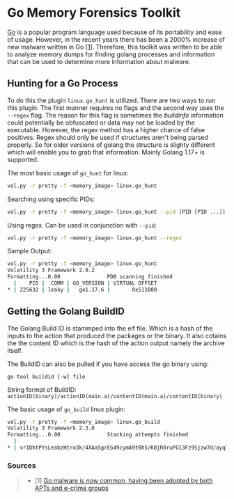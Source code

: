 # Go Memory Forensics Toolkit

[Go](https://go.dev/) is a popular program language used because of its portability and ease of usage. However, in the recent years there has been a 2000% increase of new malware written in Go \[[1](https://www.zdnet.com/article/go-malware-is-now-common-having-been-adopted-by-both-apts-and-e-crime-groups/)\]. Therefore, this toolkit was written to be able to analyze memory dumps for finding golang processes and information that can be used to determine more information about malware.


## Hunting for a Go Process

To do this the plugin `linux.go_hunt` is utilized. There are two ways to run this plugin. The first manner requires no flags and the second way uses the `--regex` flag. The reason for this flag is sometimes the *buildinfo* information could potentially be obfuscated or data may not be loaded by the executable. However, the regex method has a higher chance of false positives. Regex should only be used if structures aren't being parsed properly. So for older versions of golang the structure is slighty different which will enable you to grab that information. Mainly Golang 1.17+ is supported. 


The most basic usage of `go_hunt` for linux:
```bash
vol.py -r pretty -f <memory_image> linux.go_hunt 
```

Searching using specific PIDs:
```bash
vol.py -r pretty -f <memory_image> linux.go_hunt --pid [PID [PID ...]]
```

Using regex. Can be used in conjunction with `--pid`:
```bash
vol.py -r pretty -f <memory_image> linux.go_hunt --regex 
```

Sample Output:
```bash
vol.py -r pretty -f <memory_image> linux.go_hunt
Volatility 3 Framework 2.0.2
Formatting...0.00               PDB scanning finished                          
  |    PID |  COMM | GO_VERSION | VIRTUAL OFFSET
* | 225632 | leaky |   go1.17.6 |       0x511000
```


## Getting the Golang BuildID
The Golang Build ID is stammped into the elf file. Which is a hash of the inputs to the action that produced the packages or the binary. It also cotains the the content ID which is the hash of the action output namely the archive itself. 

The BuildID can also be pulled if you have access the go binary using:
```
go tool buildid [-w] file
```

String format of BuildID: `actionID(binary)/actionID(main.a)/contentID(main.a)/contentID(binary)`

The basic usage of `go_build` linux plugin:

```bash
vol.py -r pretty -f <memory_image> linux.go_build 
Volatility 3 Framework 2.3.0
Formatting...0.00               Stacking attempts finished                 
  |                                                                         Go Build ID | VIRTUAL OFFSET
* | vr1DhtPYsLeabzHtro3k/4XAaSgrEG49cymA9tBh5/K8jR0ruPG13Fz9Sjzw7d/ayqlaSsnLEpjhlQ-itp1 | 0x9379c570d35c
```

### Sources 
> - \[1\] [Go malware is now common, having been adopted by both APTs and e-crime groups ](https://www.zdnet.com/article/go-malware-is-now-common-having-been-adopted-by-both-apts-and-e-crime-groups/)